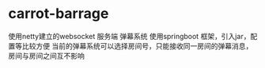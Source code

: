 # carrot-barrage
使用netty建立的websocket 服务端 弹幕系统
使用springboot 框架，引入jar，配置等比较方便
当前的弹幕系统可以选择房间号，只能接收同一房间的弹幕消息，房间与房间之间互不影响

